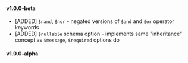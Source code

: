 #### v1.0.0-beta

* [ADDED] `$nand`, `$nor` - negated versions of `$and` and `$or` operator keywords
* [ADDED] `$nullable` schema option - implements same "inheritance" concept as `$message`, `$required` options do

#### v1.0.0-alpha
